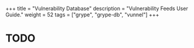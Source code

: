 +++
title = "Vulnerability Database"
description = "Vulnerability Feeds User Guide."
weight = 52
tags = ["grype", "grype-db", "vunnel"]
+++

# TODO